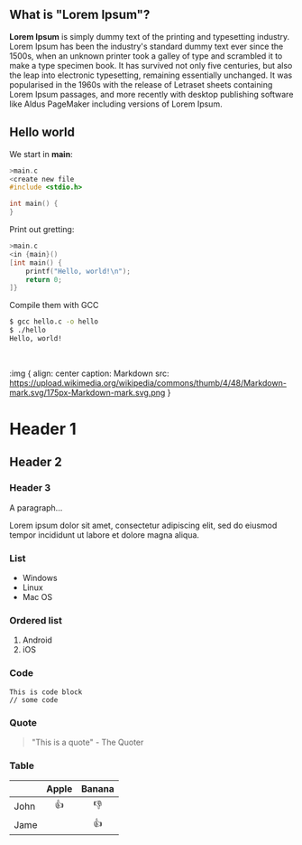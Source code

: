 ## What is "Lorem Ipsum"?

**Lorem Ipsum** is simply dummy text of the printing and typesetting industry. Lorem Ipsum has been the industry's standard dummy text ever since the 1500s, when an unknown printer took a galley of type and scrambled it to make a type specimen book. It has survived not only five centuries, but also the leap into electronic typesetting, remaining essentially unchanged. It was popularised in the 1960s with the release of Letraset sheets containing Lorem Ipsum passages, and more recently with desktop publishing software like Aldus PageMaker including versions of Lorem Ipsum.

## Hello world

We start in **main**:

```c
>main.c
<create new file
#include <stdio.h>

int main() {
}
```

Print out gretting:

```c
>main.c
<in {main}()
[int main() {
    printf("Hello, world!\n");
    return 0;
]}
```

Compile them with GCC

```bash
$ gcc hello.c -o hello
$ ./hello
Hello, world!
```

<br>

:img {
    align: center
    caption: Markdown
    src: https://upload.wikimedia.org/wikipedia/commons/thumb/4/48/Markdown-mark.svg/175px-Markdown-mark.svg.png
}

# Header 1

## Header 2

### Header 3

A paragraph...

Lorem ipsum dolor sit amet, consectetur adipiscing elit, sed do eiusmod tempor incididunt ut labore et dolore magna aliqua.

### List

- Windows
- Linux
- Mac OS

### Ordered list

1. Android
2. iOS

### Code

```
This is code block
// some code
```

### Quote

> "This is a quote" - The Quoter

### Table

|      | Apple | Banana |
| :--- | :---: | :----: |
| John |  👍   |   👎   |
| Jame |       |   👍   |
